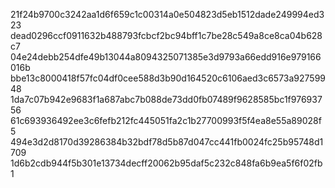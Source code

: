 21f24b9700c3242aa1d6f659c1c00314a0e504823d5eb1512dade249994ed323
dead0296ccf0911632b488793fcbcf2bc94bff1c7be28c549a8ce8ca04b628c7
04e24debb254dfe49b13044a8094325071385e3d9793a66edd916e979166016b
bbe13c8000418f57fc04df0cee588d3b90d164520c6106aed3c6573a92759948
1da7c07b942e9683f1a687abc7b088de73dd0fb07489f9628585bc1f97693756
61c693936492ee3c6fefb212fc445051fa2c1b27700993f5f4ea8e55a89028f5
494e3d2d8170d39286384b32bdf78d5b87d047cc441fb0024fc25b95748d1709
1d6b2cdb944f5b301e13734decff20062b95daf5c232c848fa6b9ea5f6f02fb1
